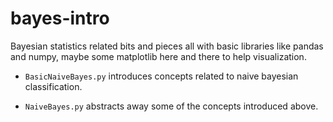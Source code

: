 # bayes-intro

Bayesian statistics related bits and pieces all with basic libraries like
pandas and numpy, maybe some matplotlib here and there to help visualization.

- `BasicNaiveBayes.py` introduces concepts related to naive bayesian
  classification.

- `NaiveBayes.py` abstracts away some of the concepts introduced above.

